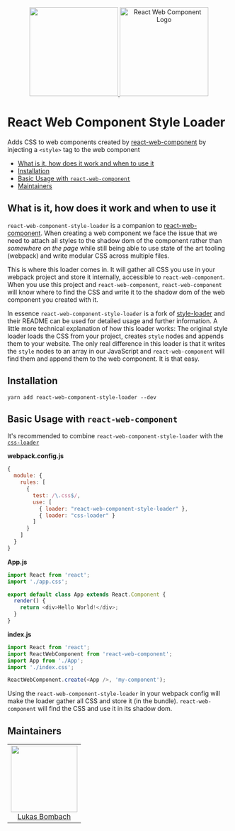<div align="center">
  <a href="https://github.com/webpack/webpack">
    <img width="200" height="200" src="https://webpack.js.org/assets/icon-square-big.svg">
  </a><a href="https://github.com/WeltN24/react-web-component"><img alt="React Web Component Logo" src="https://raw.githubusercontent.com/WeltN24/react-web-component-style-loader/master/docs/images/react-web-component-logo.png" height="200">
  </a>
</div>

# React Web Component Style Loader

Adds CSS to web components created by [react-web-component](https://github.com/WeltN24/react-web-component) by injecting a <code>&lt;style&gt;</code> tag to the web component

* [What is it, how does it work and when to use it](#what-is-it-how-does-it-work-and-when-to-use-it)
* [Installation](#installation)
* [Basic Usage with `react-web-component`](#basic-usage-with-react-web-component)
* [Maintainers](#maintainers)

## What is it, how does it work and when to use it

`react-web-component-style-loader` is a companion to [react-web-component](https://github.com/WeltN24/react-web-component). When creating a web component we face the issue that we need to attach all styles to the shadow dom of the component rather than _somewhere on the page_ while still being able to use state of the art tooling (webpack) and write modular CSS across multiple files. 

This is where this loader comes in. It will gather all CSS you use in your webpack project and store it internally, accessible to `react-web-component`. When you use this project and `react-web-component`, `react-web-component` will know where to find the CSS and write it to the shadow dom of the web component you created with it.

In essence `react-web-component-style-loader` is a fork of [style-loader](https://github.com/webpack-contrib/style-loader) and their README can be used for detailed usage and further information. A little more technical explanation of how this loader works: The original style loader loads the CSS from your project, creates `style` nodes and appends them to your website. The only real difference in this loader is that it writes the `style` nodes to an array in our JavaScript and `react-web-component` will find them and append them to the web component. It is that easy. 

## Installation

```
yarn add react-web-component-style-loader --dev
```

## Basic Usage with `react-web-component`

It's recommended to combine `react-web-component-style-loader` with the [`css-loader`](https://github.com/webpack/css-loader)

**webpack.config.js**
```js
{
  module: {
    rules: [
      {
        test: /\.css$/,
        use: [
          { loader: "react-web-component-style-loader" },
          { loader: "css-loader" }
        ]
      }
    ]
  }
}
```

**App.js**
```js
import React from 'react';
import './app.css';

export default class App extends React.Component {
  render() {
    return <div>Hello World!</div>;
  }
}
```

**index.js**
```js
import React from 'react';
import ReactWebComponent from 'react-web-component';
import App from './App';
import './index.css';

ReactWebComponent.create(<App />, 'my-component');
```

Using the `react-web-component-style-loader` in your webpack config will make the loader gather all CSS and store it (in the bundle). `react-web-component` will find the CSS and use it in its shadow dom.

## Maintainers

<table>
  <tbody>
    <tr>
      <td align="center">
        <a href="https://github.com/LukasBombach">
          <img width="150" height="150" src="https://github.com/LukasBombach.png?v=3&s=150">
          </br>
          Lukas Bombach
        </a>
      </td>
    </tr>
  <tbody>
</table>